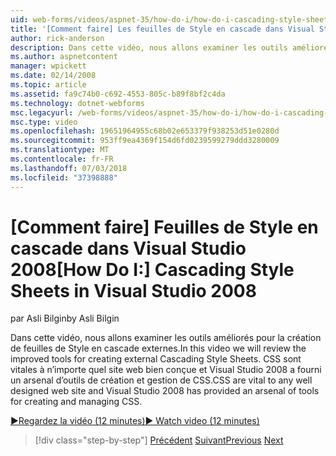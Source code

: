 ```yaml
---
uid: web-forms/videos/aspnet-35/how-do-i/how-do-i-cascading-style-sheets-in-visual-studio-2008
title: '[Comment faire] Les feuilles de Style en cascade dans Visual Studio 2008 | Microsoft Docs'
author: rick-anderson
description: Dans cette vidéo, nous allons examiner les outils améliorés pour la création de feuilles de Style en cascade externes. CSS sont vitales à n’importe quel site de web bien conçue et le 2 de Visual Studio...
ms.author: aspnetcontent
manager: wpickett
ms.date: 02/14/2008
ms.topic: article
ms.assetid: fa9c74b0-c692-4553-805c-b89f8bf2c4da
ms.technology: dotnet-webforms
msc.legacyurl: /web-forms/videos/aspnet-35/how-do-i/how-do-i-cascading-style-sheets-in-visual-studio-2008
msc.type: video
ms.openlocfilehash: 19651964955c68b02e653379f938253d51e0280d
ms.sourcegitcommit: 953ff9ea4369f154d6fd0239599279ddd3280009
ms.translationtype: MT
ms.contentlocale: fr-FR
ms.lasthandoff: 07/03/2018
ms.locfileid: "37398888"
---
```

<a name="how-do-i-cascading-style-sheets-in-visual-studio-2008"></a><span data-ttu-id="77b89-104">[Comment faire] Feuilles de Style en cascade dans Visual Studio 2008</span><span class="sxs-lookup"><span data-stu-id="77b89-104">[How Do I:] Cascading Style Sheets in Visual Studio 2008</span></span>
====================
<span data-ttu-id="77b89-105">par Asli Bilgin</span><span class="sxs-lookup"><span data-stu-id="77b89-105">by Asli Bilgin</span></span>

<span data-ttu-id="77b89-106">Dans cette vidéo, nous allons examiner les outils améliorés pour la création de feuilles de Style en cascade externes.</span><span class="sxs-lookup"><span data-stu-id="77b89-106">In this video we will review the improved tools for creating external Cascading Style Sheets.</span></span> <span data-ttu-id="77b89-107">CSS sont vitales à n’importe quel site web bien conçue et Visual Studio 2008 a fourni un arsenal d’outils de création et gestion de CSS.</span><span class="sxs-lookup"><span data-stu-id="77b89-107">CSS are vital to any well designed web site and Visual Studio 2008 has provided an arsenal of tools for creating and managing CSS.</span></span>

[<span data-ttu-id="77b89-108">&#9654;Regardez la vidéo (12 minutes)</span><span class="sxs-lookup"><span data-stu-id="77b89-108">&#9654; Watch video (12 minutes)</span></span>](https://channel9.msdn.com/Blogs/ASP-NET-Site-Videos/how-do-i-cascading-style-sheets-in-visual-studio-2008)

> [!div class="step-by-step"]
> <span data-ttu-id="77b89-109">[Précédent](how-do-i-create-nested-master-page-in-visual-studio-2008.md)
> [Suivant](how-do-i-working-with-visual-studio-2008-net-framework.md)</span><span class="sxs-lookup"><span data-stu-id="77b89-109">[Previous](how-do-i-create-nested-master-page-in-visual-studio-2008.md)
[Next](how-do-i-working-with-visual-studio-2008-net-framework.md)</span></span>
